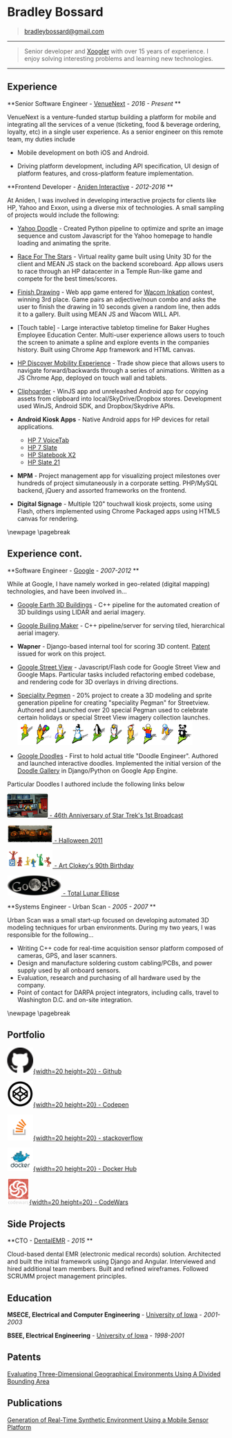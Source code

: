 Bradley Bossard
============

> <bradleybossard@gmail.com>

----

>  Senior developer and [Xoogler](http://google.about.com/od/wx/g/xooglers.htm) with over 15 years of experience.  I enjoy solving interesting problems and learning new technologies.

----

Experience
----------

**Senior Software Engineer - [VenueNext] - *2016 - Present* **

VenueNext is a venture-funded startup building a platform for
mobile and integrating all the services of a venue (ticketing,
food & beverage ordering, loyalty, etc) in a single user experience.  As a
senior engineer on this remote team, my duties include

* Mobile development on both iOS and Android.

* Driving platform development, including API specification, UI design
  of platform features, and cross-platform feature implementation.

**Frontend Developer - [Aniden Interactive] - *2012-2016* **

At Aniden, I was involved in developing interactive projects for clients like HP, Yahoo and Exxon, using a diverse mix of technologies. A small sampling of projects would include the following:

* [Yahoo Doodle] - Created Python pipeline to optimize and sprite an image sequence and custom Javascript for the Yahoo homepage to handle loading and animating the sprite.

* [Race For The Stars] - Virtual reality game built using Unity 3D for the client and MEAN JS stack on the backend scoreboard.  App allows users to race through an HP datacenter in a Temple Run-like game and compete for the best times/scores.

* [Finish Drawing] - Web app game entered for [Wacom Inkation] contest, winning 3rd place.  Game pairs an adjective/noun combo and asks the user to finish the drawing in 10 seconds given a random line, then adds it to a gallery.  Built using MEAN JS and Wacom WILL API.

* [Touch table] - Large interactive tabletop timeline for Baker Hughes Employee Education Center.  Multi-user experience allows users to touch the screen to animate a spline and explore events in the companies history.  Built using Chrome App framework and HTML canvas.

* [HP Discover Mobility Experience] - Trade show piece that allows users to navigate forward/backwards through a series of animations.  Written as a JS Chrome App, deployed on touch wall and tablets.

* [Cliphoarder] - WinJS app and unreleashed Android app for copying assets from clipboard into local/SkyDrive/Dropbox stores.  Development used WinJS, Android SDK, and Dropbox/Skydrive APIs.

* **Android Kiosk Apps** - Native Android apps for HP devices for retail applications.
    * [HP 7 VoiceTab]
    * [HP 7 Slate]
    * [HP Slatebook X2]
    * [HP Slate 21]

* **MPM** - Project management app for visualizing project milestones over hundreds of project simutaneously in a corporate setting.  PHP/MySQL backend, jQuery and assorted frameworks on the frontend.

* **Digital Signage** - Multiple 120" touchwall kiosk projects, some using Flash, others implemented using Chrome Packaged apps using HTML5 canvas for rendering.

\newpage
\pagebreak


Experience cont.
----------

**Software Engineer - [Google] - *2007-2012* **

While at Google, I have namely worked in geo-related (digital mapping) technologies, and have been involved in...

- [Google Earth 3D Buildings] - C++ pipeline for the automated creation of 3D buildings using LIDAR and aerial imagery. 

- [Google Builing Maker] - C++ pipeline/server for serving tiled, hierarchical aerial imagery.

- **Wapner** - Django-based internal tool for scoring 3D content.  [Patent] issued for work on this project.

- [Google Street View] - Javascript/Flash code for Google Street View and Google Maps.  Particular tasks included refactoring embed codebase, and rendering code for 3D overlays in driving directions.

- [Speciality Pegmen] - 20% project to create a 3D modeling and sprite generation pipeline for creating "speciality Pegman" for Streetview. Authored and Launched over 20 special Pegman used to celebrate certain holidays or special Street View imagery collection launches.![](./images/pegman.png)

- [Google Doodles] - First to hold actual title "Doodle Engineer".  Authored and launched interactive doodles.  Implemented the initial version of the [Doodle Gallery] in Django/Python on Google App Engine.

Particular Doodles I authored include the following links below

[![](./images/startrek.png) - 46th Anniversary of Star Trek's 1st Broadcast](http://www.google.com/doodles/46th-anniversary-of-star-treks-1st-broadcast)

[![](./images/halloween.png) - Halloween 2011](http://www.google.com/doodles/halloween-2011)

[![](./images/gumby.png) - Art Clokey's 90th Birthday](http://www.google.com/doodles/art-clokeys-90th-birthday)

[![](./images/lunar.png) - Total Lunar Ellipse](http://www.google.com/doodles/total-lunar-eclipse-live-imagery-provided-by-slooh)

**Systems Engineer - Urban Scan - *2005 - 2007* **

Urban Scan was a small start-up focused on developing automated 3D modeling techniques for urban environments. During my two years, I was responsible for the following...

* Writing C++ code for real-time acquisition sensor platform composed of cameras, GPS, and laser scanners.
* Design and manufacture soldering custom cabling/PCBs, and power supply used by all onboard sensors.
* Evaluation, research and purchasing of all hardware used by the company.
* Point of contact for DARPA project integrators, including calls, travel to Washington D.C. and on-site integration.

\newpage
\pagebreak

Portfolio
---------

[![](./images/github.png){width=20 height=20} - Github](https://github.com/bradleybossard)

[![](./images/codepen.png){width=20 height=20} - Codepen](https://codepen.io/bradleybossard)

[![](./images/stackoverflow.png){width=20 height=20} - stackoverflow](http://stackoverflow.com/users/1754642/bradley-bossard)

[![](./images/docker.png){width=20 height=20} - Docker Hub](https://hub.docker.com/u/bradleybossard)

[![](./images/codewars.png){width=20 height=20} - CodeWars](https://www.codewars.com/users/bradleybossard)

<!--
![](./images/hackerrank.png)[HackerRank](https://www.hackerrank.com/bradleybossard)
-->


Side Projects
-------------

**CTO - [DentalEMR] - *2015* **

Cloud-based dental EMR (electronic medical records) solution.  Architected and built the initial framework using Django and Angular.  Interviewed and hired additional team members.  Built and refined wireframes.  Followed SCRUMM project management principles.


Education
---------

**MSECE, Electrical and Computer Engineering** - [University of Iowa] - *2001-2003* 

**BSEE, Electrical Engineering** - [University of Iowa] - *1998-2001* 

Patents
------------------------

[Evaluating Three-Dimensional Geographical Environments Using A Divided Bounding Area] 

Publications
------------

[Generation of Real-Time Synthetic Environment Using a Mobile Sensor Platform]

<!--
Skills
--------------------

Languages And Frameworks
:   * Javascript (Node, jQuery, Angular, React, Redux
    * Python (Django)
    * C, C++
    * Java (Android)


Databases
:    * Mongo
      * PostgreSQL
      * MySQL
-->

[Xoogler]:http://google.about.com/od/wx/g/xooglers.htm
[VenueNext]:http://www.venuenext.com/
[Aniden Interactive]:http://www.aniden.com/
[Yahoo Doodle]:http://aniden.com/project/yahoo_logo
[Race For The Stars]:http://aniden.com/project/race_for_the_stars
[Finish Drawing]:http://finishdrawing.com
[Wacom Inkation]:http://devpost.com/software/finishdrawing-com
[HP Discover Mobility Experience]:http://aniden.com/project/mobility_touch_experience
[Cliphoarder]:http://cliphoarder.com/
[HP 7 VoiceTab]:https://play.google.com/store/apps/details?id=com.aniden.hp7voicetab.app
[HP 7 Slate]:https://play.google.com/store/apps/details?id=com.aniden.android.pine
[HP Slatebook X2]:https://play.google.com/store/apps/details?id=com.aniden.android.hp.screensaver.slatebook
[HP Slate 21]:https://play.google.com/store/apps/details?id=com.aniden.android.hp.screensaver.aio
[Google]:http://www.google.com
[Google Earth 3D Buildings]:http://www.google.com/earth/explore/showcase/3dbuildings.html
[Google Builing Maker]:http://www.google.com/earth/learn/3dbuildings.html
[Patent]:http://www.google.com/patents/US20150143301 
[Google Street View]:https://www.google.com/maps/streetview/
[Speciality Pegmen]:https://www.google.co.in/intl/en/help/maps/streetview/learn/pegman.html
[Google Doodles]:https://www.google.com/doodles
[Doodle Gallery]:https://www.google.com/doodles
[DentalEMR]:https://dentalemr.com
[University of Iowa]:http://www.uiowa.edu/

[Evaluating Three-Dimensional Geographical Environments Using A Divided Bounding Area]:http://www.google.com/patents/US20150143301
[Generation of Real-Time Synthetic Environment Using a Mobile Sensor Platform]:https://www.nads-sc.uiowa.edu/dscna/2001/Papers/Papelis%20_%20Generation%20of%20Real-Time%20Synthetic%20Environment....pdf

<!--
[](./images/pegman.png)

[![](./images/startrek.png) - 46th Anniversary of Star Trek's 1st Broadcast](http://www.google.com/doodles/46th-anniversary-of-star-treks-1st-broadcast)

[![](./images/halloween.png) - Halloween 2011](http://www.google.com/doodles/halloween-2011)

[![](./images/gumby.png) - Art Clokey's 90th Birthday](http://www.google.com/doodles/art-clokeys-90th-birthday)

[![](./images/lunar.png) - Total Lunar Ellipse](http://www.google.com/doodles/total-lunar-eclipse-live-imagery-provided-by-slooh)

-->
